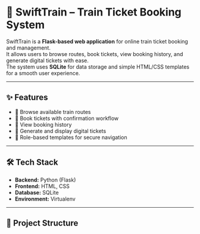 # 🚆 SwiftTrain – Train Ticket Booking System

SwiftTrain is a **Flask-based web application** for online train ticket booking and management.  
It allows users to browse routes, book tickets, view booking history, and generate digital tickets with ease.  
The system uses **SQLite** for data storage and simple HTML/CSS templates for a smooth user experience.  

---

## ✨ Features
- 🔹 Browse available train routes  
- 🔹 Book tickets with confirmation workflow  
- 🔹 View booking history  
- 🔹 Generate and display digital tickets  
- 🔹 Role-based templates for secure navigation  

---

## 🛠️ Tech Stack
- **Backend:** Python (Flask)  
- **Frontend:** HTML, CSS  
- **Database:** SQLite  
- **Environment:** Virtualenv  

---

## 📂 Project Structure

